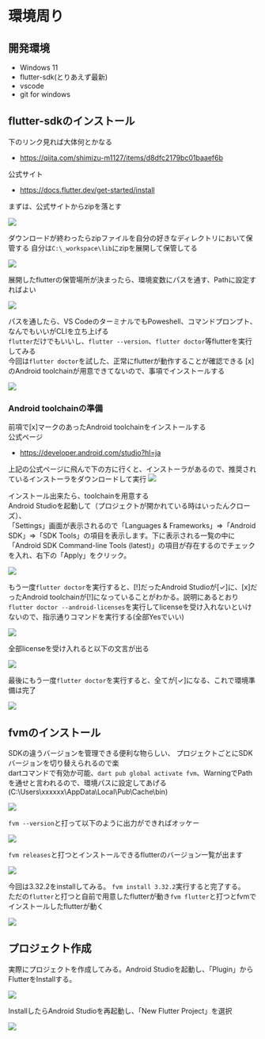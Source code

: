 # 環境周り
## 開発環境
- Windows 11
- flutter-sdk(とりあえず最新)
- vscode
- git for windows

## flutter-sdkのインストール
下のリンク見れば大体何とかなる<br>
- https://qiita.com/shimizu-m1127/items/d8dfc2179bc01baaef6b

公式サイト
- https://docs.flutter.dev/get-started/install

まずは、公式サイトからzipを落とす

![](./img/備忘録/flutter_sdk_download.PNG)

ダウンロードが終わったらzipファイルを自分の好きなディレクトリにおいて保管する
自分は`C:\_workspace\lib`にzipを展開して保管してる

![](./img/備忘録/flutter_lib.PNG)

展開したflutterの保管場所が決まったら、環境変数にパスを通す、Pathに設定すればよい

![](./img/備忘録/flutter_path.PNG)


パスを通したら、VS CodeのターミナルでもPoweshell、コマンドプロンプト、なんでもいいがCLIを立ち上げる<br>
`flutter`だけでもいいし、`flutter --version`、`flutter doctor`等flutterを実行してみる<br>
今回は`flutter doctor`を試した、正常にflutterが動作することが確認できる
[x]のAndroid toolchainが用意できてないので、事項でインストールする

![](./img/備忘録/flutter_execute.PNG)


### Android toolchainの準備
前項で[x]マークのあったAndroid toolchainをインストールする<br>
公式ページ
- https://developer.android.com/studio?hl=ja

上記の公式ページに飛んで下の方に行くと、インストーラがあるので、推奨されているインストーラをダウンロードして実行
![](./img/備忘録/android_studio_installer.PNG)

インストール出来たら、toolchainを用意する<br>
Android Studioを起動して（プロジェクトが開かれている時はいったんクローズ）、<br>
「Settings」画面が表示されるので「Languages & Frameworks」⇒「Android SDK」⇒「SDK Tools」の項目を表示します。下に表示される一覧の中に「Android SDK Command-line Tools (latest)」の項目が存在するのでチェックを入れ、右下の「Apply」をクリック。


![](./img/備忘録/android_studio_setting.PNG)


もう一度`flutter doctor`を実行すると、[!]だったAndroid Studioが[✓]に、[x]だったAndroid toolchainが[!]になっていることがわかる。説明にあるとおり`flutter doctor --android-licenses`を実行してlicenseを受け入れないといけないので、指示通りコマンドを実行する(全部Yesでいい)

![](./img/備忘録/android_studio_setting2.PNG)

全部licenseを受け入れると以下の文言が出る

![](./img/備忘録/android_studio_license.PNG)


最後にもう一度`flutter doctor`を実行すると、全てが[✓]になる、これで環境準備は完了

![](./img/備忘録/android_studio_setting3.PNG)

## fvmのインストール
SDKの違うバージョンを管理できる便利な物らしい、
プロジェクトごとにSDKバージョンを切り替えられるので楽<br>
dartコマンドで有効か可能、`dart pub global activate fvm`、WarningでPathを通せと言われるので、環境パスに設定してあげる(C:\Users\xxxxxx\AppData\Local\Pub\Cache\bin)

![](./img/備忘録/fvm_activate.PNG)

`fvm --version`と打って以下のように出力ができればオッケー

![](./img/備忘録/fvm_activate2.PNG)

`fvm releases`と打つとインストールできるflutterのバージョン一覧が出ます

![](./img/備忘録/fvm_sdk_install.PNG)

今回は3.32.2をinstallしてみる。
`fvm install 3.32.2`実行すると完了する。<br>
ただの`flutter`と打つと自前で用意したflutterが動き`fvm flutter`と打つとfvmでインストールしたflutterが動く

![](./img/備忘録/fvm_sdk_install2.PNG)


## プロジェクト作成
実際にプロジェクトを作成してみる。Android Studioを起動し、「Plugin」からFlutterをInstallする。<br>


![](./img/備忘録/project.PNG)



InstallしたらAndroid Studioを再起動し、「New Flutter Project」を選択

![](./img/備忘録/project_flutter.PNG)

